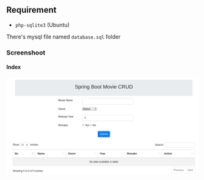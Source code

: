 
## Requirement
- `php-sqlite3` (Ubuntu)

There's mysql file named `database.sql` folder

### Screenshoot

#### Index 

![Index](__screenshoot/index.png "Index")
